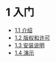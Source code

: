 # 1 入门

* [1.1 介绍](./section1.md)
* [1.2 版权和许可](./section2.md)
* [1.3 安装说明](./section3.md)
* [1.4 演示](./section4.md)